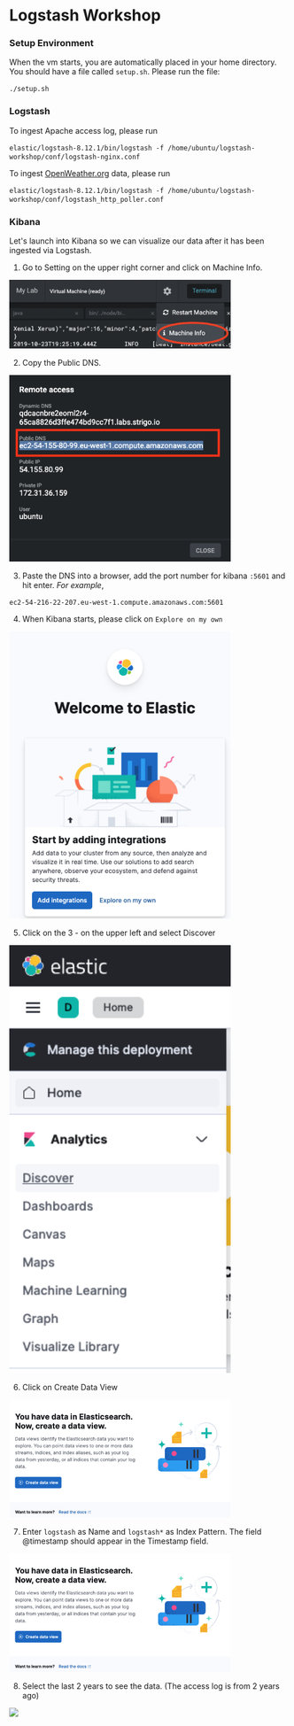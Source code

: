 # Logstash Workshop

### Setup Environment

When the vm starts, you are automatically placed in your home directory.  You should have a file called `setup.sh`. Please run the file:

```
./setup.sh
```

### Logstash

To ingest Apache access log, please run 

```
elastic/logstash-8.12.1/bin/logstash -f /home/ubuntu/logstash-workshop/conf/logstash-nginx.conf
```

To ingest [OpenWeather.org](https://openweathermap.org/) data, please run

```
elastic/logstash-8.12.1/bin/logstash -f /home/ubuntu/logstash-workshop/conf/logstash_http_poller.conf
```

### Kibana

Let's launch into Kibana so we can visualize our data after it has been ingested via Logstash.

1. Go to Setting on the upper right corner and click on Machine Info.

<img src="images/MachineInfo.png" width="400">

2. Copy the Public DNS. 

<img src="images/RemoteIP.png" width="400">

3. Paste the DNS into a browser, add the port number for kibana `:5601` and hit enter. _For example_,

```
ec2-54-216-22-207.eu-west-1.compute.amazonaws.com:5601
```

4. When Kibana starts, please click on `Explore on my own`

<img src="images/ExploreOnMyOwn.png" width="400">

5. Click on the 3 - on the upper left and select Discover

<img src="images/Discover.png" width="400">

6. Click on Create Data View

<img src="images/CreateDataView.png" width="400">

7. Enter `logstash` as Name and `logstash*` as Index Pattern. The field @timestamp should appear in the Timestamp field.

<img src="images/CreateDataView.png" width="400">

8. Select the last 2 years to see the data. (The access log is from 2 years ago)

<img src="images/CreateTimePickerDataView.png" width="400">
